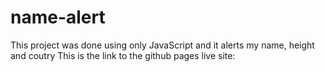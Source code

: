 # name-alert
This project was done using only JavaScript and it alerts my name, height and coutry
This is the link to the github pages live site: 
